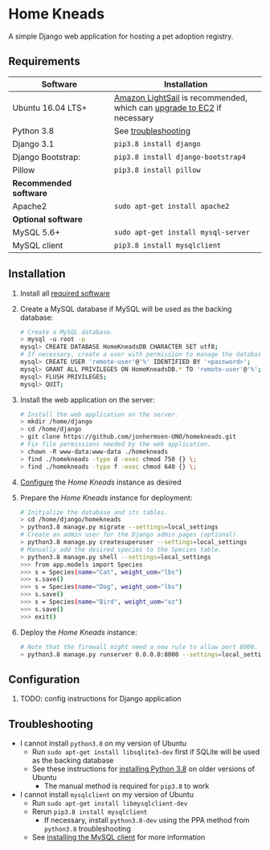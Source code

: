 # Home Kneads

A simple Django web application for hosting a pet adoption registry.

## Requirements

| Software | Installation |
| -------- | ------------ |
| Ubuntu 16.04 LTS+ | [Amazon LightSail](https://aws.amazon.com/getting-started/hands-on/launch-a-virtual-machine/) is recommended,<br> which can [upgrade to EC2](https://aws.amazon.com/lightsail/features/upgrade-to-ec2/) if necessary |
| Python 3.8 | See [troubleshooting](#troubleshooting) |
| Django 3.1 | `pip3.8 install django` |
| Django Bootstrap: | `pip3.8 install django-bootstrap4` |
| Pillow | `pip3.8 install pillow` |
| **Recommended software** | |
| Apache2 | `sudo apt-get install apache2` |
| **Optional software** | |
| MySQL 5.6+ | `sudo apt-get install mysql-server` |
| MySQL client | `pip3.8 install mysqlclient` |

## Installation

1. Install all [required software](#requirements)
1. Create a MySQL database if MySQL will be used as the backing database:

    ```bash
    # Create a MySQL database.
    > mysql -u root -p
    mysql> CREATE DATABASE HomeKneadsDB CHARACTER SET utf8;
    # If necessary, create a user with permission to manage the database.
    mysql> CREATE USER 'remote-user'@'%' IDENTIFIED BY '<password>';
    mysql> GRANT ALL PRIVILEGES ON HomeKneadsDB.* TO 'remote-user'@'%';
    mysql> FLUSH PRIVILEGES;
    mysql> QUIT;
    ```

1. Install the web application on the server:

    ```bash
    # Install the web application on the server.
    > mkdir /home/django
    > cd /home/django
    > git clone https://github.com/jonhermsen-UNO/homekneads.git
    # Fix file permissions needed by the web application.
    > chown -R www-data:www-data ./homekneads
    > find ./homekneads -type d -exec chmod 750 {} \;
    > find ./homekneads -type f -exec chmod 640 {} \;
    ```

1. [Configure](#configuration) the *Home Kneads* instance as desired
1. Prepare the *Home Kneads* instance for deployment:

    ```bash
    # Initialize the database and its tables.
    > cd /home/django/homekneads
    > python3.8 manage.py migrate --settings=local_settings
    # Create an admin user for the Django admin pages (optional).
    > python3.8 manage.py createsuperuser --settings=local_settings
    # Manually add the desired species to the Species table.
    > python3.8 manage.py shell --settings=local_settings
    >>> from app.models import Species
    >>> s = Species(name="Cat", weight_uom="lbs")
    >>> s.save()
    >>> s = Species(name="Dog", weight_uom="lbs")
    >>> s.save()
    >>> s = Species(name="Bird", weight_uom="oz")
    >>> s.save()
    >>> exit()
    ```

1. Deploy the *Home Kneads* instance:

    ```bash
    # Note that the firewall might need a new rule to allow port 8000.
    > python3.8 manage.py runserver 0.0.0.0:8000 --settings=local_settings
    ```

## Configuration

1. TODO: config instructions for Django application

## Troubleshooting

* I cannot install `python3.8` on my version of Ubuntu
  * Run `sudo apt-get install libsqlite3-dev` first if SQLite will be used as the backing database
  * See these instructions for [installing Python 3.8](https://websiteforstudents.com/how-to-install-python-3-8-on-ubuntu-18-04-16-04/) on older versions of Ubuntu
    * The manual method is required for `pip3.8` to work
* I cannot install `mysqlclient` on my version of Ubuntu
  * Run `sudo apt-get install libmysqlclient-dev`
  * Rerun `pip3.8 install mysqlclient`
    * If necessary, install `python3.8-dev` using the PPA method from `python3.8` troubleshooting
  * See [installing the MySQL client](https://stackoverflow.com/questions/42152729/error-installing-mysqlclient-on-ubuntu-16-04-using-pip-and-python-3-6) for more information
